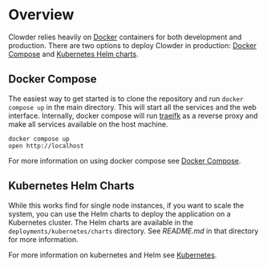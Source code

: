 # Overview

Clowder relies heavily on [Docker](https://www.docker.com/) containers for both development and production. There are
two options to deploy Clowder in production: [Docker Compose]((dockercompose.md)) and [Kubernetes Helm
charts](https://helm.sh/).

## Docker Compose

The easiest way to get started is to clone the repository and run `docker compose up` in the main directory. This will
start all the services and the web interface. Internally, docker compose will run
[traeifk](https://traefik.io/traefik/) as a reverse proxy and make all services available on the host machine.

```
docker compose up
open http://localhost
```

For more information on using docker compose see [Docker Compose](dockercompose.md).

## Kubernetes Helm Charts

While this works find for single node instances, if you want to scale the system, you can use the Helm charts to deploy
the application on a Kubernetes cluster. The Helm charts are available in the `deployments/kubernetes/charts` directory.
See *README.md* in that directory for more information.

For more information on kubernetes and Helm see [Kubernetes](kubernetes.md).
